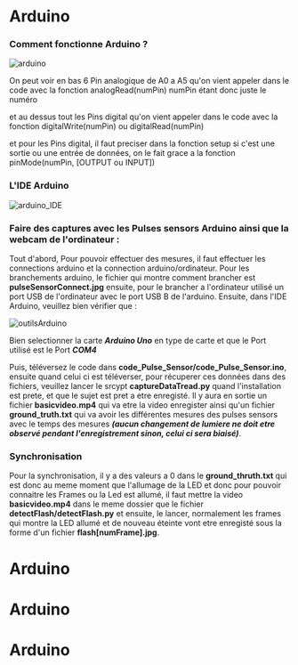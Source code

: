 # Arduino


### Comment fonctionne Arduino ?

![arduino](https://user-images.githubusercontent.com/45620484/123973232-e213eb00-d9bb-11eb-8de7-0da83aa728d8.jpeg)

On peut voir en bas 6 Pin analogique de A0 a A5 qu'on vient appeler dans le code avec la fonction analogRead(numPin) numPin étant donc juste le numéro

et au dessus tout les Pins digital qu'on vient appeler dans le code avec la fonction digitalWrite(numPin) ou digitalRead(numPin)

et pour les Pins digital, il faut preciser dans la fonction setup si c'est une sortie ou une entrée de données, on le fait grace a la fonction pinMode(numPin, [OUTPUT ou INPUT])

### L'IDE Arduino

![arduino_IDE](https://user-images.githubusercontent.com/45620484/123975384-93ffe700-d9bd-11eb-9058-b0297698f053.png)

### Faire des captures avec les Pulses sensors Arduino ainsi que la webcam de l'ordinateur :

Tout d'abord, Pour pouvoir effectuer des mesures, il faut effectuer les connections arduino et la connection arduino/ordinateur. Pour les branchements arduino, le fichier qui montre comment brancher est **pulseSensorConnect.jpg** ensuite, pour le brancher a l'ordinateur utilisé un port USB de l'ordinateur avec le port USB B de l'arduino.
Ensuite, dans l'IDE Arduino, veuillez bien vérifier que :

![outilsArduino](https://user-images.githubusercontent.com/45620484/123983074-df1cf880-d9c3-11eb-9deb-a7395b4c4108.png)

Bien selectionner la carte ***Arduino Uno*** en type de carte et que le Port utilisé est le Port ***COM4***

Puis, téléversez le code dans **code_Pulse_Sensor/code_Pulse_Sensor.ino**, ensuite quand celui ci est téléverser, pour récuperer ces données dans des fichiers, veuillez lancer le srcypt **captureDataTread.py** quand l'installation est prete, et que le sujet est pret a etre enregisté. Il y aura en sortie un fichier **basicvideo.mp4** qui va etre la video enregister ainsi qu'un fichier **ground_truth.txt** qui va avoir les différentes mesures des pulses sensors avec le temps des mesures ***(aucun changement de lumiere ne doit etre observé pendant l'enregistrement sinon, celui ci sera biaisé)***.

### Synchronisation

Pour la synchronisation, il y a des valeurs a 0 dans le **ground_thruth.txt** qui est donc au meme moment que l'allumage de la LED et donc pour pouvoir connaitre les Frames ou la Led est allumé, il faut mettre la video **basicvideo.mp4**  dans le meme dossier que le fichier **detectFlash/detectFlash.py** et ensuite, le lancer, normalement les frames qui montre la LED allumé et de nouveau éteinte vont etre enregisté sous la forme d'un fichier **flash[numFrame].jpg**.
# Arduino
# Arduino
# Arduino
